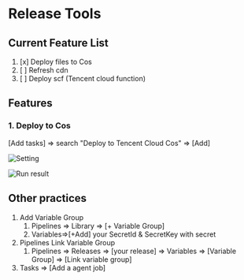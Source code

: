 # Release Tools

## Current Feature List

1. [x] Deploy files to Cos
2. [ ] Refresh cdn
3. [ ] Deploy scf (Tencent cloud function)

## Features

### 1. Deploy to Cos


[Add tasks] => search "Deploy to Tencent Cloud Cos" => [Add]

![Setting](https://raw.githubusercontent.com/chsword/TencentCloudDevOpsTools/main/screenshots/deploy-to-cos.png)

![Run result](https://raw.githubusercontent.com/chsword/TencentCloudDevOpsTools/main/screenshots/deploy-to-cos-run.png)

## Other practices

1. Add Variable Group
   1. Pipelines => Library => [+ Variable Group]
   2. Variables=>[+Add]  your SecretId & SecretKey with secret
2. Pipelines Link Variable Group
   1. Pipelines => Releases => [your release] => Variables => [Variable Group] => [Link variable group]
3. Tasks => [Add a agent job]